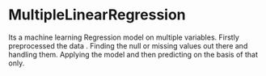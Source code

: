 # MultipleLinearRegression
Its a machine learning Regression model on multiple variables.
Firstly preprocessed the data .
Finding the null or missing values out there and handling them.
Applying the model and then predicting on the basis of that only.
